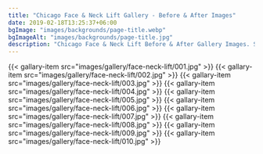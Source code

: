 ```yaml
---
title: "Chicago Face & Neck Lift Gallery - Before & After Images"
date: 2019-02-18T13:25:37+06:00
bgImage: "images/backgrounds/page-title.webp"
bgImageAlt: "images/backgrounds/page-title.jpg"
description: "Chicago Face & Neck Lift Before & After Gallery Images. See the amazing results achieved by renowned cosmetic surgeon, Dr. Michael Horn M.D., Chicago Plastic Surgeon."
---
```



{{< gallary-item src="images/gallery/face-neck-lift/001.jpg" >}}
{{< gallary-item src="images/gallery/face-neck-lift/002.jpg" >}}
{{< gallary-item src="images/gallery/face-neck-lift/003.jpg" >}}
{{< gallary-item src="images/gallery/face-neck-lift/004.jpg" >}}
{{< gallary-item src="images/gallery/face-neck-lift/005.jpg" >}}
{{< gallary-item src="images/gallery/face-neck-lift/006.jpg" >}}
{{< gallary-item src="images/gallery/face-neck-lift/007.jpg" >}}
{{< gallary-item src="images/gallery/face-neck-lift/008.jpg" >}}
{{< gallary-item src="images/gallery/face-neck-lift/009.jpg" >}}
{{< gallary-item src="images/gallery/face-neck-lift/010.jpg" >}}